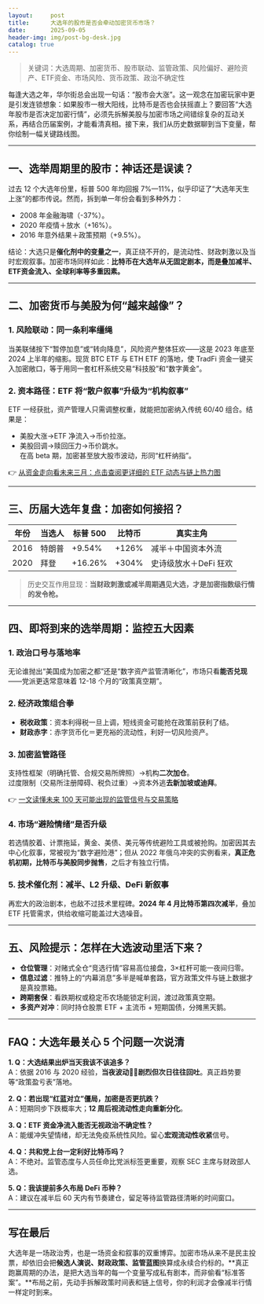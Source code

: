 ```yaml
---
layout:     post
title:      大选年的股市是否会牵动加密货币市场？
date:       2025-09-05
header-img: img/post-bg-desk.jpg
catalog: true
---
```


> 关键词：大选周期、加密货币、股市联动、监管政策、风险偏好、避险资产、ETF资金、市场风险、货币政策、政治不确定性

每逢大选之年，华尔街总会出现一句话：“股市会大涨”。这一观念在加密玩家中更是引发连锁想象：如果股市一根大阳线，比特币是否也会扶摇直上？要回答“大选年股市是否决定加密行情”，必须先拆解美股与加密市场之间错综复杂的互动关系，再结合历届案例，才能看清真相。接下来，我们从历史数据聊到当下变量，帮你绘制一幅关键路线图。

---

## 一、选举周期里的股市：神话还是误读？

过去 12 个大选年份里，标普 500 年均回报 7%—11%，似乎印证了“大选年天生上涨”的都市传说。然而，拆到单一年份会看到多种外力：  
- 2008 年金融海啸（-37%）。  
- 2020 年疫情＋放水（+16%）。  
- 2016 年意外结果＋政策预期（+9.5%）。  

结论：大选只是**催化剂中的变量之一**，真正绕不开的，是流动性、财政刺激以及当时宏观叙事。加密市场同样如此：**比特币在大选年从无固定剧本，而是叠加减半、ETF资金流入、全球利率等多重因素。**

---

## 二、加密货币与美股为何“越来越像”？

### 1. 风险联动：同一条利率缰绳  
当美联储按下“暂停加息”或“转向降息”，风险资产整体狂欢——这是 2023 年底至 2024 上半年的缩影。现货 BTC ETF 与 ETH ETF 的落地，使 TradFi 资金一键买入加密敞口，等于用同一套杠杆系统交易“科技股”和“数字黄金”。

### 2. 资本路径：ETF 将“散户叙事”升级为“机构叙事”  
ETF 一经获批，资产管理人只需调整权重，就能把加密纳入传统 60/40 组合。结果是：  
- 美股大涨→ETF 净流入→币价拉涨。  
- 美股回调→赎回压力→币价跳水。  
在高 beta 期，加密甚至放大股市波动，形同“杠杆纳指”。

👉 [从资金走向看未来三月：点击查阅更详细的 ETF 动态与链上热力图](https://okxdog.com/)

---

## 三、历届大选年复盘：加密如何接招？

| 年份 | 当选人 | 标普 500 | 比特币 | 真实主角 |
|------|--------|-----------|---------|----------|
| 2016 | 特朗普 | +9.54%    | +126%   | 减半＋中国资本外流 |
| 2020 | 拜登   | +16.26%   | +304%   | 史诗级放水＋DeFi 狂欢 |

> 历史交互作用显现：**当财政刺激或减半周期遇见大选，才是加密指数级行情的发令枪。**

---

## 四、即将到来的选举周期：监控五大因素

### 1. 政治口号与落地率  
无论谁抛出“美国成为加密之都”还是“数字资产监管清晰化”，市场只看**能否兑现**——党派更迭常意味着 12-18 个月的“政策真空期”。

### 2. 经济政策组合拳  
- **税收政策**：资本利得税一旦上调，短线资金可能抢在政策前获利了结。  
- **财政赤字**：赤字货币化＝更充裕的流动性，利好一切风险资产。  

### 3. 加密监管路径  
支持性框架（明确托管、合规交易所牌照）→机构**二次加仓**。  
过度限制（交易所注册障碍、税负过重）→资本外逃**去新加坡或迪拜**。

👉 [一文读懂未来 100 天可能出现的监管信号与交易策略](https://okxdog.com/)

### 4. 市场“避险情绪”是否升级  
若选情胶着、计票拖延，黄金、美债、美元等传统避险工具或被抢购。加密因其去中心化叙事，常被视为“数字避险港”；但从 2022 年俄乌冲突的实例看来，**真正危机初期，比特币与美股同步抛售**，之后才有独立行情。

### 5. 技术催化剂：减半、L2 升级、DeFi 新叙事  
再宏大的政治剧本，也敌不过技术里程碑。**2024 年 4 月比特币第四次减半**，叠加 ETF 托管需求，供给收缩可能盖过大选噪音。

---

## 五、风险提示：怎样在大选波动里活下来？

- **仓位管理**：对赌式全仓“竞选行情”容易高位接盘，3×杠杆可能一夜间归零。  
- **信息过滤**：推特上的“内幕消息”多半是喊单套路，官方政策文件与链上数据才是真投票箱。  
- **跨期套保**：看跌期权或稳定币农场能锁定利润，渡过政策真空期。  
- **多资产对冲**：同时持仓股票 ETF + 主流币 + 短期国债，分摊黑天鹅。

---

## FAQ：大选年最关心 5 个问题一次说清

**1. Q：大选结果出炉当天我该不该追多？**  
A：依据 2016 与 2020 经验，**当夜波动🏄‍♂️剧烈但次日往往回吐**。真正趋势要等“政策盈亏表”落地。

**2. Q：若出现“红蓝对立”僵局，加密是否更抗跌？**  
A：短期同步下跌概率大；**12 周后视流动性走向重新分化**。

**3. Q：ETF 资金净流入能否无视政治不确定性？**  
A：能缓冲失望情绪，却无法免疫系统性风险。留心**宏观流动性收紧**信号。

**4. Q：共和党上台一定利好比特币吗？**  
A：不绝对。监管态度与人员任命比党派标签更重要，观察 SEC 主席与财政部人选。

**5. Q：我该提前多久布局 DeFi 币种？**  
A：建议在减半后 60 天内有节奏建仓，留足等待监管路径清晰的时间窗口。

---

## 写在最后

大选年是一场政治秀，也是一场资金和叙事的双重博弈。加密市场从来不是民主投票，却依旧会把**候选人演说、财政政策、监管蓝图**换算成永续合约标的。**真正跑赢周期的办法，是把大选当年的每一个变量写成私有剧本，而非偷看“标准答案”。**布局之前，先动手拆解政策时间表和链上信号，你的利润才会像减半行情一样定时到来。